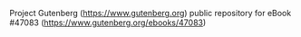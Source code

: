 Project Gutenberg (https://www.gutenberg.org) public repository for eBook #47083 (https://www.gutenberg.org/ebooks/47083)
